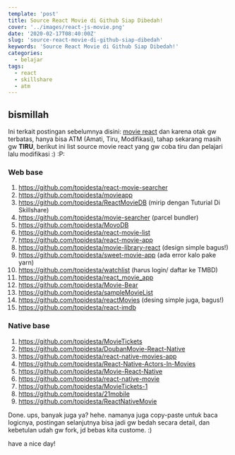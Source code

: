 ```yaml
---
template: 'post'
title: Source React Movie di Github Siap Dibedah!
cover: '../images/react-js-movie.png'
date: '2020-02-17T08:40:00Z'
slug: 'source-react-movie-di-github-siap-dibedah'
keywords: 'Source React Movie di Github Siap Dibedah!'
categories:
  - belajar
tags:
  - react
  - skillshare
  - atm
---
```


## bismillah

Ini terkait postingan sebelumnya disini: [movie react](https://topidesta.netlify.com/project-react-movie-dari-skillshare) dan karena otak gw terbatas, hanya bisa ATM (Amati, Tiru, Modifikasi), tahap sekarang masih gw **TIRU**, berikut ini list source movie react yang gw coba tiru dan pelajari lalu modifikasi :) :P:


### Web base
1. https://github.com/topidesta/react-movie-searcher
2. https://github.com/topidesta/movieapp
3. https://github.com/topidesta/ReactMovieDB (mirip dengan Tuturial Di Skillshare)
4. https://github.com/topidesta/movie-searcher (parcel bundler)
5. https://github.com/topidesta/MovoDB
6. https://github.com/topidesta/react-movie-list
7. https://github.com/topidesta/react-movie-app
8. https://github.com/topidesta/movie-library-react (design simple bagus!)
9. https://github.com/topidesta/sweet-movie-app (ada error kalo pake yarn)
10. https://github.com/topidesta/watchlist (harus login/ daftar ke TMBD)
11. https://github.com/topidesta/react_movie_app
12. https://github.com/topidesta/Movie-Bear
13. https://github.com/topidesta/sampleMovieList
14. https://github.com/topidesta/reactMovies (desing simple juga, bagus!)
15. https://github.com/topidesta/react-imdb


### Native base
1. https://github.com/topidesta/MovieTickets
2. https://github.com/topidesta/DoubanMovie-React-Native
3. https://github.com/topidesta/react-native-movies-app
4. https://github.com/topidesta/React-Native-Actors-In-Movies
5. https://github.com/topidesta/Movie-React-Native
6. https://github.com/topidesta/react-native-movie
7. https://github.com/topidesta/MovieTickets-1
8. https://github.com/topidesta/21mobile
9. https://github.com/topidesta/ReactNativeMovie
  

Done. ups, banyak juga ya? hehe. namanya juga copy-paste untuk baca logicnya, postingan selanjutnya bisa jadi gw bedah secara detail, dan kebetulan udah gw fork, jd bebas kita custome. :)

have a nice day!